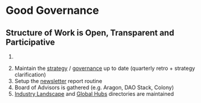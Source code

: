 # Good Governance

## Structure of Work is Open, Transparent and Participative

1. ~~~~[~~Setup Discourse Forum for deep debates & research~~](http://forum.dgov.foundation)~~~~
2. Maintain the [strategy](./) / [governance](../foundation/roles/) up to date \(quarterly retro + strategy clarification\)
3. Setup the [newsletter](../newsletter/) report routine
4. Board of Advisors is gathered \(e.g. Aragon, DAO Stack, Colony\)
5. [Industry Landscape](../dgov-industry-landscape/) and [Global Hubs](../resources/map-of-the-industry-landscape.md) directories are maintained

